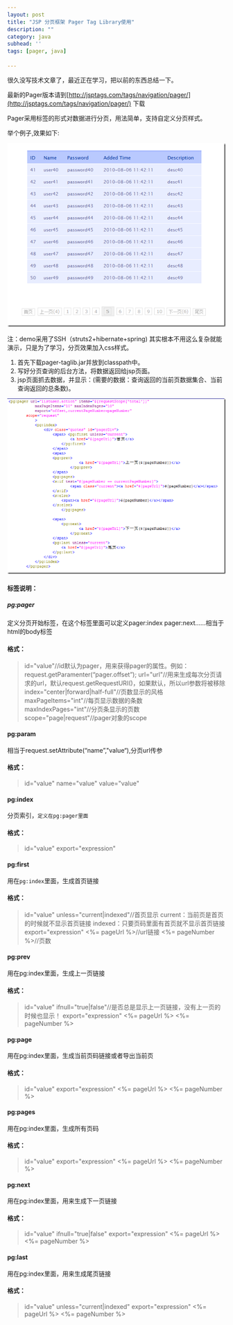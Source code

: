 ```yaml
---
layout: post
title: "JSP 分页框架 Pager Tag Library使用"
description: ""
category: java
subhead: ''
tags: [pager, java]

---
```


很久没写技术文章了，最近正在学习，把以前的东西总结一下。

最新的Pager版本请到[http://jsptags.com/tags/navigation/pager/](http://jsptags.com/tags/navigation/pager/) 下载

Pager采用标签的形式对数据进行分页，用法简单，支持自定义分页样式。

举个例子,效果如下:

![image](/images/java/1_zpsbb69f644.png)


注：demo采用了SSH（struts2+hibernate+spring) 其实根本不用这么复杂就能演示，只是为了学习，分页效果加入css样式。

1. 首先下载pager-taglib.jar并放到classpath中。
2. 写好分页查询的后台方法，将数据返回给jsp页面。
3. jsp页面抓去数据，并显示：(需要的数据：查询返回的当前页数据集合、当前查询返回的总条数)。

![image](/images/java/2_zps1384fc77.png)

#### 标签说明：

##### pg:pager 
定义分页开始标签，在这个标签里面可以定义pager:index pager:next……相当于html的body标签 
#### 格式： 
> id="value"//id默认为pager，用来获得pager的属性。例如：request.getParamenter(“pager.offset”);
> url="url"//用来生成每次分页请求的url，默认request.getRequestURI()，如果默认，所以url参数将被移除       
> index="center|forward|half-full"//页数显示的风格       
> maxPageItems="int"//每页显示数据的条数       
> maxIndexPages="int"//分页条显示的页数       
> scope="page|request"//pager对象的scope       

#### pg:param 
相当于request.setAttribute(“name”,"value“),分页url传参 
#### 格式： 

>id="value" 
>name="value" 
>value="value" 

#### pg:index 
分页索引，`定义在pg:pager里面` 
#### 格式： 

>id="value" 
>export="expression" 
 

#### pg:first 
用在`pg:index`里面，生成首页链接 
#### 格式： 

>id="value" 
>unless="current|indexed"//首页显示 current：当前页是首页的时候就不显示首页链接 indexed：只要页码里面有首页就不显示首页链接 
>export="expression" 
><%= pageUrl %>//url链接 
><%= pageNumber %>//页数 

#### pg:prev 
用在pg:index里面，生成上一页链接 
#### 格式： 

>id="value" 
>ifnull="true|false"//是否总是显示上一页链接，没有上一页的时候也显示！ 
>export="expression" 
><%= pageUrl %> 
><%= pageNumber %> 

#### pg:page 
用在pg:index里面，生成当前页码链接或者导出当前页 
#### 格式： 

>id="value" 
>export="expression" 
><%= pageUrl %> 
><%= pageNumber %> 

#### pg:pages 
用在pg:index里面，生成所有页码 
#### 格式： 

>id="value" 
>export="expression" 
><%= pageUrl %> 
><%= pageNumber %> 

#### pg:next 
用在pg:index里面，用来生成下一页链接 
#### 格式： 

>id="value" 
>ifnull="true|false" 
>export="expression" 
><%= pageUrl %> 
><%= pageNumber %> 

#### pg:last 
用在pg:index里面，用来生成尾页链接 
#### 格式： 

>id="value" 
>unless="current|indexed" 
>export="expression" 
><%= pageUrl %> 
><%= pageNumber %> 

